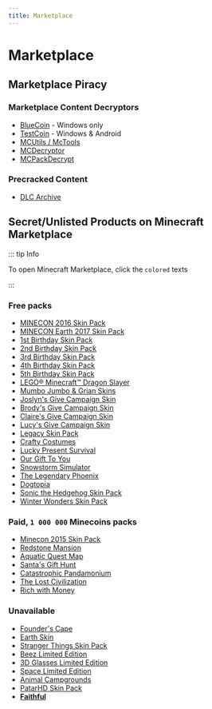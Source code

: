 ```yaml
---
title: Marketplace
---
```


# Marketplace

## Marketplace Piracy

### Marketplace Content Decryptors

* [BlueCoin](https://t.me/archivebluecoin) - Windows only
* [TestCoin](https://t.me/archivebluecoin) - Windows & Android
* [MCUtils / McTools](https://silica.codes/BedrockReverse/McTools)
* [MCDecryptor](https://t.me/archivebluecoin)
* [MCPackDecrypt](https://silica.codes/BedrockReverse/MCPackDecrypt)

### Precracked Content

* [DLC Archive](https://t.me/Be_marketplace)

## Secret/Unlisted Products on Minecraft Marketplace

::: tip Info

To open Minecraft Marketplace, click the `colored` texts

:::

### Free packs

- [MINECON 2016 Skin Pack](minecraft://?showStoreOffer=20b4d681-df67-420c-aff3-07673bb44d07)
- [MINECON Earth 2017 Skin Pack](minecraft://?showStoreOffer=d0f9abcb-4915-4008-9837-ff7946f4a115)
- [1st Birthday Skin Pack](minecraft://?showStoreOffer=8e78a44d-0c1f-4ce2-826b-8bbc555012de)
- [2nd Birthday Skin Pack](minecraft://?showStoreOffer=02b54955-9b4d-40cb-9b73-360d23cf1b9e)
- [3rd Birthday Skin Pack](minecraft://?showStoreOffer=603d6be1-7745-4ad8-8af3-908ad017500f)
- [4th Birthday Skin Pack](minecraft://?showStoreOffer=a2a7ad5c-f55e-44ff-9f70-a5ae1db821b4)
- [5th Birthday Skin Pack](minecraft://?showStoreOffer=cc1e1b86-1863-4c1c-9103-b82b2b70a74b)
- [LEGO® Minecraft™ Dragon Slayer](minecraft://?showStoreOffer=38fdf771-febb-4b6f-a162-c42850817d95)
- [Mumbo Jumbo & Grian Skins](minecraft://?showStoreOffer=01d22780-c8c6-421d-a5cf-c615a398c480)
- [Joslyn's Give Campaign Skin](minecraft://?showStoreOffer=e205acc9-2c5a-430f-8576-d87c5ba67db4)
- [Brody's Give Campaign Skin](minecraft://?showStoreOffer=920a3a5c-b344-42a8-bf23-021b0d315239)
- [Claire's Give Campaign Skin](minecraft://?showStoreOffer=83722c79-a25d-4448-a853-3a4b0fdd99d5)
- [Lucy's Give Campaign Skin](minecraft://?showStoreOffer=633422ca-cdc9-44c8-a25d-a43fb2d76bc7)
- [Legacy Skin Pack](minecraft://?showStoreOffer=b89ef5de-78ad-4a48-b8a5-f12065286e7d)
- [Crafty Costumes](minecraft://?showStoreOffer=624b47df-50ef-4b58-9a03-9e32fc1296ab)
- [Lucky Present Survival](minecraft://?showStoreOffer=e96e5f49-7d06-4019-bcf7-ab42ed6b559d)
- [Our Gift To You](minecraft://?showStoreOffer=5eb3c263-bce6-4274-9352-820c311b1019)
- [Snowstorm Simulator](minecraft://?showStoreOffer=e09b8fb2-ec7a-49c9-b249-7ef5f8cecd8b)
- [The Legendary Phoenix](minecraft://?showStoreOffer=3f673552-803f-4641-bf75-bb4709921f20)
- [Dogtopia](minecraft://?showStoreOffer=c08936c4-1be4-4ec0-80e0-c39349f679c6)
- [Sonic the Hedgehog Skin Pack](minecraft://?showStoreOffer=99d4e1d4-51c2-4277-9378-ae6a38dc9349)
- [Winter Wonders Skin Pack](minecraft://?showStoreOffer=604be09e-8ada-4b4e-a64d-24e329eb6855)

### Paid, `1 000 000` Minecoins packs

- [Minecon 2015 Skin Pack](minecraft://?showStoreOffer=7dae6bfe-e92b-403e-842e-d8d75e329644)  
- [Redstone Mansion](minecraft://?showStoreOffer=fb951806-69ce-46de-b5ac-7ecb1f93b56f)  
- [Aquatic Quest Map](minecraft://?showStoreOffer=098aebfb-e2e3-411d-8ddd-825a6a0dc664)  
- [Santa's Gift Hunt](minecraft://?showStoreOffer=6a0c1f97-1a4f-441d-8c1b-9f8cf0e0b2e7)  
- [Catastrophic Pandamonium](minecraft://?showStoreOffer=ea4b8a80-8557-4c6e-ac4d-301ca4f0a91f)  
- [The Lost Civilization](minecraft://?showStoreOffer=9d38a0fd-29f9-4ef1-b9f1-8324b3c2dcef)  
- [Rich with Money](minecraft://?showStoreOffer=bb1e0f1d-7323-42fd-a4e2-d224a5bd8e53)  

### Unavailable  

- [Founder's Cape](minecraft://?showStoreOffer=b3b50166-5612-4ff1-8f03-9af0b01cb4da)  
- [Earth Skin](minecraft://?showStoreOffer=0c77040a-abb6-4938-963d-5a8e9872c85c)  
- [Stranger Things Skin Pack](minecraft://?showStoreOffer=f60ed293-2f4c-46e5-92b3-922a95df2dd6)  
- [Beez Limited Edition](minecraft://?showStoreOffer=648d61c8-7128-484a-89d7-b99e06fe4937)  
- [3D Glasses Limited Edition](minecraft://?showStoreOffer=6ae31b99-8fb0-45d2-a28e-48b33ebcfe95)  
- [Space Limited Edition](minecraft://?showStoreOffer=42e37f30-f784-4f9e-b0de-1f28f8caae56)  
- [Animal Campgrounds](minecraft://?showStoreOffer=71c2c97a-4022-45ad-9bf3-369d764a3406)  
- [PatarHD Skin Pack](minecraft://?showStoreOffer=25243279-a4a1-4fca-a267-3452e448307f)  
- [**Faithful**](minecraft://?showStoreOffer=fd8a0c97-5de1-4a1d-962e-2fa598f2659d)  